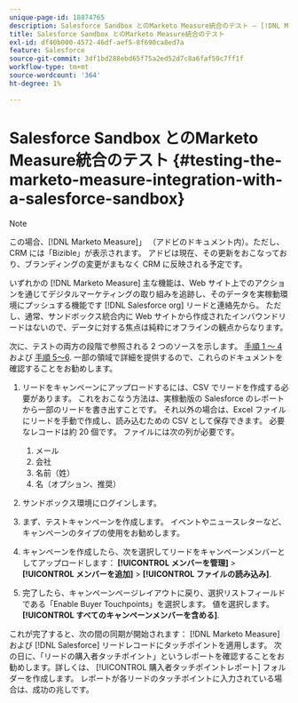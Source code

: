 ```yaml
---
unique-page-id: 18874765
description: Salesforce Sandbox とのMarketo Measure統合のテスト — [!DNL Marketo Measure]  — 製品ドキュメント
title: Salesforce Sandbox とのMarketo Measure統合のテスト
exl-id: df40b000-4572-46df-aef5-8f690ca8ed7a
feature: Salesforce
source-git-commit: 3df1bd288ebd65f75a2ed52d7c8a6faf50c7ff1f
workflow-type: tm+mt
source-wordcount: '364'
ht-degree: 1%

---
```


# Salesforce Sandbox とのMarketo Measure統合のテスト {#testing-the-marketo-measure-integration-with-a-salesforce-sandbox}

>[!NOTE]
>
>この場合、[!DNL Marketo Measure]」 （アドビのドキュメント内）。ただし、CRM には「Bizible」が表示されます。 アドビは現在、その更新をおこなっており、ブランディングの変更がまもなく CRM に反映される予定です。

いずれかの [!DNL Marketo Measure] 主な機能は、Web サイト上でのアクションを通じてデジタルマーケティングの取り組みを追跡し、そのデータを実稼動環境にプッシュする機能です [!DNL Salesforce org] リードと連絡先から。 ただし、通常、サンドボックス統合内に Web サイトから作成されたインバウンドリードはないので、データに対する焦点は純粋にオフラインの観点からなります。

次に、テストの両方の段階で参照される 2 つのソースを示します。 [手順 1 ～ 4](https://help.salesforce.com/apex/HTViewHelpDoc?id=lead_import_wizard.htm&amp;language=en_US) および [手順 5～6](/help/channel-tracking-and-setup/offline-channels/deprecated-processes/syncing-offline-campaigns.md). 一部の領域で詳細を提供するので、これらのドキュメントを確認することをお勧めします。

1. リードをキャンペーンにアップロードするには、CSV でリードを作成する必要があります。 これをおこなう方法は、実稼動版の Salesforce のレポートから一部のリードを書き出すことです。 それ以外の場合は、Excel ファイルにリードを手動で作成し、読み込むための CSV として保存できます。 必要なレコードは約 20 個です。 ファイルには次の列が必要です。

   1. メール
   1. 会社
   1. 名前（姓）
   1. 名（オプション、推奨）

1. サンドボックス環境にログインします。
1. まず、テストキャンペーンを作成します。 イベントやニュースレターなど、キャンペーンのタイプの使用をお勧めします。
1. キャンペーンを作成したら、次を選択してリードをキャンペーンメンバーとしてアップロードします： **[!UICONTROL メンバーを管理]** > **[!UICONTROL メンバーを追加]** > **[!UICONTROL ファイルの読み込み]**.
1. 完了したら、キャンペーンページレイアウトに戻り、選択リストフィールドである「Enable Buyer Touchpoints」を選択します。 値を選択します。 **[!UICONTROL すべてのキャンペーンメンバーを含める]**.

これが完了すると、次の間の同期が開始されます： [!DNL Marketo Measure] および [!DNL Salesforce] リードレコードにタッチポイントを適用します。 次の日に、「リードの購入者タッチポイント」というレポートを確認することをお勧めします。詳しくは、 [!UICONTROL 購入者タッチポイントレポート] フォルダーを作成します。 レポートが各リードのタッチポイントに入力されている場合は、成功の兆しです。

